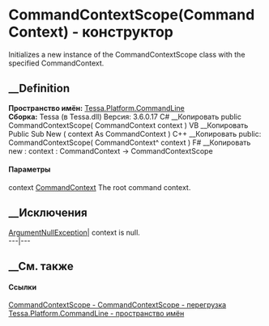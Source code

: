 # CommandContextScope(CommandContext) - конструктор
Initializes a new instance of the CommandContextScope class with the specified
CommandContext.
## __Definition
 **Пространство имён:**
[Tessa.Platform.CommandLine](N_Tessa_Platform_CommandLine.htm)  
 **Сборка:** Tessa (в Tessa.dll) Версия: 3.6.0.17
C# __Копировать
     public CommandContextScope(
    	CommandContext context
    )
VB __Копировать
     Public Sub New ( 
    	context As CommandContext
    )
C++ __Копировать
     public:
    CommandContextScope(
    	CommandContext^ context
    )
F# __Копировать
     new : 
            context : CommandContext -> CommandContextScope
#### Параметры
context [CommandContext](T_Tessa_Platform_CommandLine_CommandContext.htm)
    The root command context.
##  __Исключения
[ArgumentNullException](https://learn.microsoft.com/dotnet/api/system.argumentnullexception)|
context is null.  
---|---  
##  __См. также
#### Ссылки
[CommandContextScope - ](T_Tessa_Platform_CommandLine_CommandContextScope.htm)
[CommandContextScope -
перегрузка](Overload_Tessa_Platform_CommandLine_CommandContextScope__ctor.htm)
[Tessa.Platform.CommandLine - пространство
имён](N_Tessa_Platform_CommandLine.htm)
